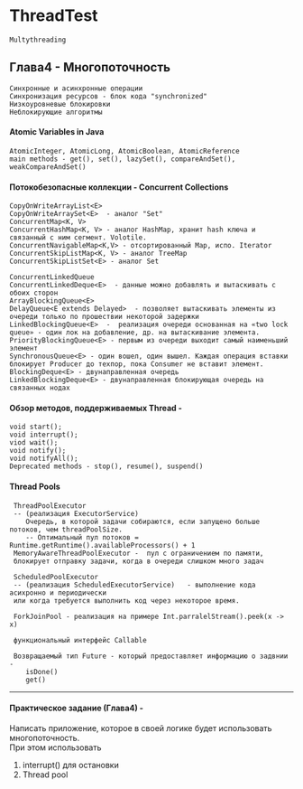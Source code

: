 # ThreadTest
    Multythreading 

## Глава4 - Многопоточность
    Синхронные и асинхронные операции  
    Синхронизация ресурсов - блок кода "synchronized"  
    Низкоуровневые блокировки  
    Неблокирующие алгоритмы  
  
####  Atomic Variables in Java  
    AtomicInteger, AtomicLong, AtomicBoolean, AtomicReference  
    main methods - get(), set(), lazySet(), compareAndSet(), weakCompareAndSet()  
    
####  Потокобезопасные коллекции - Concurrent Collections  
    CopyOnWriteArrayList<E>  
    CopyOnWriteArraySet<E>  - аналог "Set"  
    ConcurrentMap<K, V>  
    ConcurrentHashMap<K, V> - аналог HashMap, хранит hash ключа и связанный с ним сегмент. Volotile.
    ConcurrentNavigableMap<K,V> - отсортированный Map, испо. Iterator  
    ConcurrentSkipListMap<K, V> - аналог TreeMap
    ConcurrentSkipListSet<E> - аналог Set  
    
    ConcurrentLinkedQueue    
    ConcurrentLinkedDeque<E>  - данные можно добавлять и вытаскивать с обоих сторон
    ArrayBlockingQueue<E>  
    DelayQueue<E extends Delayed>  - позволяет вытаскивать элементы из очереди только по прошествии некоторой задержки  
    LinkedBlockingQueue<E>  -  реализация очереди основанная на «two lock queue» - один лок на добавление, др. на вытаскивание элемента.  
    PriorityBlockingQueue<E> - первым из очереди выходит самый наименьший элемент
    SynchronousQueue<E> - один вошел, один вышел. Каждая операция вставки блокирует Producer до техпор, пока Consumer не вставит элемент.  
    BlockingDeque<E> - двунаправленная очередь  
    LinkedBlockingDeque<E> - двунаправленная блокирующая очередь на связанных нодах  
    
       
####  Обзор методов, поддерживаемых Thread -
    void start();
    void interrupt();
    viod wait();
    void notify();
    void notifyAll();      
    Deprecated methods - stop(), resume(), suspend()  
  

####   Thread Pools  
     
     ThreadPoolExecutor 
     -- (реализация ExecutorService)  
        Очередь, в которой задачи собираются, если запущено больше потоков, чем threadPoolSize.  
        -- Оптимальный пул потоков = Runtime.getRuntime().availableProcessors() + 1  
     MemoryAwareThreadPoolExecutor -  пул с ограничением по памяти,  
     блокирует отправку задачи, когда в очереди слишком много задач  
     
     ScheduledPoolExecutor 
     -- (реализация ScheduledExecutorService)   - выполнение кода асихронно и периодически  
     или когда требуется выполнить код через некоторое время.  
     
     ForkJoinPool - реализация на примере Int.parralelStream().peek(x -> x)
     
     функциональный интерфейс Callable
     
     Возвращаемый тип Future - который предоставляет информацию о задвнии - 
        isDone()
        get()
        
        
     
  ----------------------------------------------------------------------------------------------------  
  
####  Практическое задание (Глава4) -    
  Написать  приложение, которое в своей логике будет использовать многопоточность.  
  При этом использовать  
  1) interrupt() для остановки  
  2) Thread pool
  
  
  
  
  
